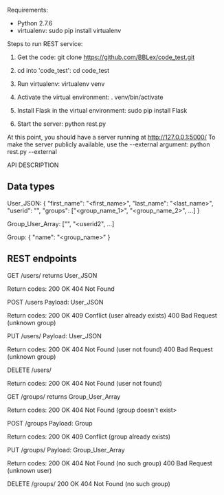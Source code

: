 Requirements:
- Python 2.7.6
- virtualenv:
  sudo pip install virtualenv


Steps to run REST service:

1. Get the code:
   git clone https://github.com/BBLex/code_test.git

2. cd into 'code_test':
   cd code_test

3. Run virtualenv:
   virtualenv venv

4. Activate the virtual environment:
   . venv/bin/activate

5. Install Flask in the virtual environment:
   sudo pip install Flask

6. Start the server:
   python rest.py

At this point, you should have a server running at http://127.0.0.1:5000/
To make the server publicly available, use the --external argument:
   python rest.py --external



API DESCRIPTION

Data types
----------

User_JSON:
{
    "first_name": "<first_name>",
    "last_name": "<last_name>",
    "userid": "<userid>",
    "groups": ["<group_name_1>", "<group_name_2>", ...]
}

Group_User_Array:
["<userid1>", "<userid2", ...]

Group:
{
    "name": "<group_name>"
}


REST endpoints
--------------

GET /users/<userid>
returns User_JSON

Return codes:
200 OK
404 Not Found


POST /users
Payload: User_JSON

Return codes:
200 OK
409 Conflict (user already exists)
400 Bad Request (unknown group)


PUT /users/<userid>
Payload: User_JSON

Return codes:
200 OK
404 Not Found (user not found)
400 Bad Request (unknown group)


DELETE /users/<userid>

Return codes:
200 OK
404 Not Found (user not found)


GET /groups/<groupname>
returns Group_User_Array

Return codes:
200 OK
404 Not Found (group doesn't exist>


POST /groups
Payload: Group

Return codes:
200 OK
409 Conflict (group already exists)


PUT /groups/<groupname>
Payload: Group_User_Array

Return codes:
200 OK
404 Not Found (no such group)
400 Bad Request (unknown user)


DELETE /groups/<groupname>
200 OK
404 Not Found (no such group)